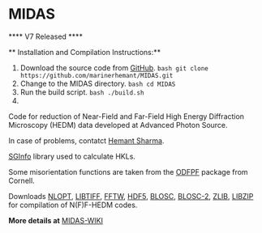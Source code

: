 # MIDAS

**** V7 Released ****

** Installation and Compilation Instructions:**
1. Download the source code from [GitHub](https://github.com/marinerhemant/MIDAS).
`bash
git clone https://github.com/marinerhemant/MIDAS.git
`
2. Change to the MIDAS directory.
`bash
cd MIDAS
`
3. Run the build script.
`bash
./build.sh
`
4. 

Code for reduction of Near-Field and Far-Field High Energy Diffraction Microscopy (HEDM) data developed at Advanced Photon Source.

In case of problems, contatct [Hemant Sharma](mailto:hsharma@anl.gov?subject=[MIDAS]%20From%20Github).

[SGInfo](http://cci.lbl.gov/sginfo/) library used to calculate HKLs.

Some misorientation functions are taken from the [ODFPF](https://anisotropy.mae.cornell.edu/onr/Matlab/matlab-functions.html) package from Cornell.

Downloads [NLOPT](https://nlopt.readthedocs.io/en/latest/), [LIBTIFF](http://www.libtiff.org/), [FFTW](http://www.fftw.org/), [HDF5](https://www.hdfgroup.org/solutions/hdf5/), [BLOSC](https://github.com/Blosc/c-blosc), [BLOSC-2](https://github.com/Blosc/c-blosc2), [ZLIB](https://zlib.net/), [LIBZIP](https://libzip.org/) for compilation of N(F)F-HEDM codes.

**More details at** [MIDAS-WIKI](https://github.com/marinerhemant/MIDAS/wiki)
